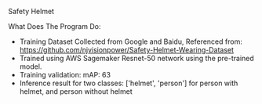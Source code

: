 Safety Helmet

What Does The Program Do:
- Training Dataset Collected from Google and Baidu, Referenced from: https://github.com/njvisionpower/Safety-Helmet-Wearing-Dataset
- Trained using AWS Sagemaker Resnet-50 network using the pre-trained model.
- Training validation: mAP: 63
- Inference result for two classes: ['helmet', 'person'] for person with helmet, and person without helmet
